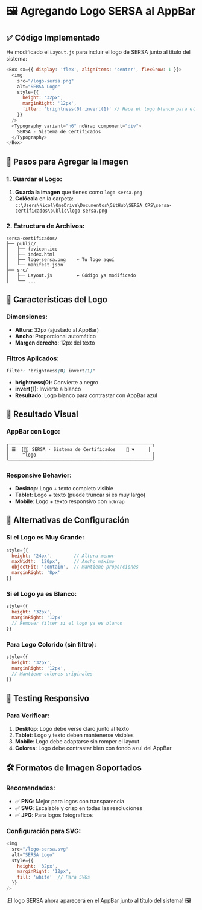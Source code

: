 # 🖼️ Agregando Logo SERSA al AppBar

## ✅ **Código Implementado**

He modificado el `Layout.js` para incluir el logo de SERSA junto al título del sistema:

```javascript
<Box sx={{ display: 'flex', alignItems: 'center', flexGrow: 1 }}>
  <img 
    src="/logo-sersa.png" 
    alt="SERSA Logo" 
    style={{ 
      height: '32px', 
      marginRight: '12px',
      filter: 'brightness(0) invert(1)' // Hace el logo blanco para el AppBar azul
    }} 
  />
  <Typography variant="h6" noWrap component="div">
    SERSA - Sistema de Certificados
  </Typography>
</Box>
```

## 📁 **Pasos para Agregar la Imagen**

### **1. Guardar el Logo:**
1. **Guarda la imagen** que tienes como `logo-sersa.png`
2. **Colócala** en la carpeta: `c:\Users\Nicol\OneDrive\Documentos\GitHub\SERSA_CRS\sersa-certificados\public\logo-sersa.png`

### **2. Estructura de Archivos:**
```
sersa-certificados/
├── public/
│   ├── favicon.ico
│   ├── index.html
│   ├── logo-sersa.png    ← Tu logo aquí
│   └── manifest.json
├── src/
│   ├── Layout.js         ← Código ya modificado
│   └── ...
```

## 🎨 **Características del Logo**

### **Dimensiones:**
- **Altura**: 32px (ajustado al AppBar)
- **Ancho**: Proporcional automático
- **Margen derecho**: 12px del texto

### **Filtros Aplicados:**
```css
filter: 'brightness(0) invert(1)'
```
- **brightness(0)**: Convierte a negro
- **invert(1)**: Invierte a blanco
- **Resultado**: Logo blanco para contrastar con AppBar azul

## 🎯 **Resultado Visual**

### **AppBar con Logo:**
```
┌─────────────────────────────────────────────────────┐
│ ☰  [🏢] SERSA - Sistema de Certificados    👤 ▼     │
│     ^logo                                           │
└─────────────────────────────────────────────────────┘
```

### **Responsive Behavior:**
- **Desktop**: Logo + texto completo visible
- **Tablet**: Logo + texto (puede truncar si es muy largo)
- **Mobile**: Logo + texto responsivo con `noWrap`

## 🔧 **Alternativas de Configuración**

### **Si el Logo es Muy Grande:**
```javascript
style={{ 
  height: '24px',        // Altura menor
  maxWidth: '120px',     // Ancho máximo
  objectFit: 'contain',  // Mantiene proporciones
  marginRight: '8px'
}}
```

### **Si el Logo ya es Blanco:**
```javascript
style={{ 
  height: '32px', 
  marginRight: '12px'
  // Remover filter si el logo ya es blanco
}}
```

### **Para Logo Colorido (sin filtro):**
```javascript
style={{ 
  height: '32px', 
  marginRight: '12px',
  // Mantiene colores originales
}}
```

## 📱 **Testing Responsivo**

### **Para Verificar:**
1. **Desktop**: Logo debe verse claro junto al texto
2. **Tablet**: Logo y texto deben mantenerse visibles
3. **Mobile**: Logo debe adaptarse sin romper el layout
4. **Colores**: Logo debe contrastar bien con fondo azul del AppBar

## 🛠️ **Formatos de Imagen Soportados**

### **Recomendados:**
- ✅ **PNG**: Mejor para logos con transparencia
- ✅ **SVG**: Escalable y crisp en todas las resoluciones
- ✅ **JPG**: Para logos fotograficos

### **Configuración para SVG:**
```javascript
<img 
  src="/logo-sersa.svg" 
  alt="SERSA Logo" 
  style={{ 
    height: '32px', 
    marginRight: '12px',
    fill: 'white'  // Para SVGs
  }} 
/>
```

¡El logo SERSA ahora aparecerá en el AppBar junto al título del sistema! 🖼️